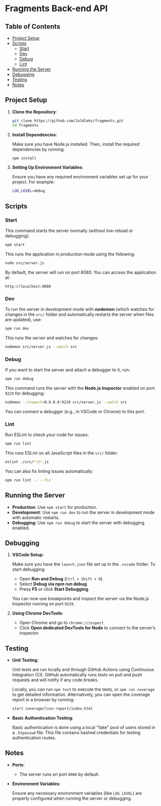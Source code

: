 # Fragments Back-end API

## Table of Contents

- [Project Setup](#project-setup)
- [Scripts](#scripts)
  - [Start](#start)
  - [Dev](#dev)
  - [Debug](#debug)
  - [Lint](#lint)
- [Running the Server](#running-the-server)
- [Debugging](#debugging)
- [Testing](#testing)
- [Notes](#notes)

## Project Setup

1. **Clone the Repository**:

   ```bash
   git clone https://github.com/JulAleks/fragments.git
   cd fragments
   ```

2. **Install Dependencies**:

   Make sure you have Node.js installed. Then, install the required dependencies by running:

   ```bash
   npm install
   ```

3. **Setting Up Environment Variables**:

   Ensure you have any required environment variables set up for your project. For example:

   ```bash
   LOG_LEVEL=debug
   ```

## Scripts

### Start

This command starts the server normally (without live-reload or debugging):

```bash
npm start
```

This runs the application in production mode using the following:

```bash
node src/server.js
```

By default, the server will run on port 8080. You can access the application at:

```
http://localhost:8080
```

### Dev

To run the server in development mode with **nodemon** (which watches for changes in the `src/` folder and automatically restarts the server when files are updated), use:

```bash
npm run dev
```

This runs the server and watches for changes:

```bash
nodemon src/server.js --watch src
```

### Debug

If you want to start the server and attach a debugger to it, run:

```bash
npm run debug
```

This command runs the server with the **Node.js Inspector** enabled on port `9229` for debugging:

```bash
nodemon --inspect=0.0.0.0:9229 src/server.js --watch src
```

You can connect a debugger (e.g., in VSCode or Chrome) to this port.

### Lint

Run ESLint to check your code for issues:

```bash
npm run lint
```

This runs ESLint on all JavaScript files in the `src/` folder:

```bash
eslint ./src/**/*.js
```

You can also fix linting issues automatically:

```bash
npm run lint -- --fix
```

## Running the Server

- **Production**: Use `npm start` for production.
- **Development**: Use `npm run dev` to run the server in development mode with automatic restarts.
- **Debugging**: Use `npm run debug` to start the server with debugging enabled.

## Debugging

1. **VSCode Setup**:

   Make sure you have the `launch.json` file set up in the `.vscode` folder. To start debugging:

   - Open **Run and Debug** (`Ctrl + Shift + D`).
   - Select **Debug via npm run debug**.
   - Press **F5** or click **Start Debugging**.

   You can now use breakpoints and inspect the server via the Node.js Inspector running on port `9229`.

2. **Using Chrome DevTools**:

   - Open Chrome and go to `chrome://inspect`.
   - Click **Open dedicated DevTools for Node** to connect to the server’s inspector.

## Testing

- **Unit Testing**:

  Unit tests are run locally and through GitHub Actions using Continuous Integration (CI). GitHub automatically runs tests on pull and push requests and will notify if any code breaks.

  Locally, you can run `npm test` to execute the tests, or `npm run coverage` to get detailed information. Alternatively, you can open the coverage report in a browser by running:

  ```bash
  start coverage/lcov-report/index.html
  ```

- **Basic Authentication Testing**:

  Basic authentication is done using a local "fake" pool of users stored in a `.htpasswd` file. This file contains hashed credentials for testing authentication routes.

## Notes

- **Ports**:

  - The server runs on port `8080` by default.

- **Environment Variables**:

  Ensure any necessary environment variables (like `LOG_LEVEL`) are properly configured when running the server or debugging.
